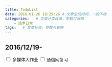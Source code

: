 ```yaml
---
title: TodoList
date: 2016-01-26 19:25:26 # 文章生成时间，一般不改
categories:   # 文章分类目录，参数可省略
    - 技术日常
tags:   # 文章标签，参数可省略
---
```

## 2016/12/19- 
<input type='checkbox' onclick='return false;' unchecked> 多媒体大作业
<input type='checkbox' onclick='return false;' unchecked> 通信网复习